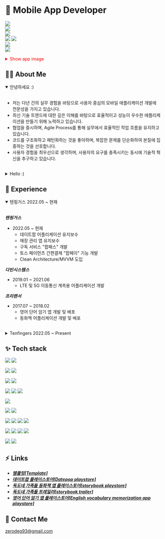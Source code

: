 # :iphone: Mobile App Developer

![](https://img.shields.io/badge/-CoreTechStack-black)</br>
![](https://img.shields.io/badge/Flatform-Android-yellowgreen)</br>
![](https://img.shields.io/badge/Language-Kotlin-blue)</br>
![](https://img.shields.io/badge/Architecture-MVVM-skyblue)
![](https://img.shields.io/badge/Architecture-CleanArchitecture-skyblue)</br>
![](https://img.shields.io/badge/Network-Retrofit-red)</br>
![](https://img.shields.io/badge/DI-Hilt-Green)


<!--[English Ver](https://github.com/ok0035/AboutMe/blob/main/README.md)!-->

<details>
    <summary style="color: red;">Show app image</summary>
<img src="https://github.com/ok0035/ok0035/assets/19370688/51f81c8f-338e-4afa-80f6-46a77b9959dd" width="210" height="360" alt="데이트팝1">
<img src="https://github.com/ok0035/ok0035/assets/19370688/6a05fbcb-0718-454d-81a6-80d49975af33" width="210" height="360" alt="데이트팝2"></br>

<img src="https://github.com/ok0035/ok0035/assets/19370688/3e677b3a-2d87-4fb0-82d8-7e6fc83ead8c" width="295" height="180" alt="독도네 가족들">
<img src="https://github.com/ok0035/ok0035/assets/19370688/1ff5f5f0-06cd-463b-9b1f-3109a1fe5f4c" width="295" height="180" alt="영어영재">
</details>

## :technologist: About Me 

<details open>
    <summary>안녕하세요 :)</summary><br>

- 저는 다년 간의 실무 경험을 바탕으로 사용자 중심의 모바일 애플리케이션 개발에 전문성을 가지고 있습니다.
- 최신 기술 트렌드에 대한 깊은 이해를 바탕으로 효율적이고 성능이 우수한 애플리케이션을 만들기 위해 노력하고 있습니다.
- 협업을 중시하며, Agile Process를 통해 실무에서 효율적인 작업 흐름을 유지하고 있습니다.
- 코드를 구조화하고 패턴화하는 것을 좋아하며, 복잡한 문제를 단순화하여 본질에 집중하는 것을 선호합니다.
- 사용자 경험을 최우선으로 생각하며, 사용자의 요구를 충족시키는 동시에 기술적 혁신을 추구하고 있습니다.</br>
</details></br>

<details>
    <summary>Hello :)</summary></br>

- I have expertise in user-centered mobile application development based on years of practical experience.
- I strive to create efficient and high-performance applications based on a deep understanding of the latest technology trends.
- I value collaboration and maintain an efficient workflow in practice through Agile Process.
- I enjoy structuring and patterning code, and prefer to simplify complex problems to focus on the essentials.
- I prioritize user experience, striving to meet user needs while pursuing technological innovation.</br>
</details>


## :memo: Experience

<details open>

<summary>텐핑거스 2022.05 ~ 현재</summary></br>

***텐핑거스***

- 2022.05 ~ 현재
    - 데이트팝 어플리케이션 유지보수
    - 매장 관리 앱 유지보수
    - 구독 서비스 "팝패스" 개발
    - 토스 페이먼츠 간편결제 "팝페이" 기능 개발
    - Clean Architecture/MVVM 도입
 

***다빈시스템스***

- 2019.01 ~ 2021.06
    - LTE 및 5G 이동통신 계측용 어플리케이션 개발


***프리랜서***

- 2017.07 ~ 2018.02
    - 영어 단어 암기 앱 개발 및 배포
    - 동화책 어플리케이션 개발 및 배포
 </details></br>
<details>
    <summary>Tenfingers 2022.05 ~ Present</summary>

    
***Tenfingers***

- Period: 2022.05 ~ Present
    - Maintenance of the DatePop application
    - Maintenance of the Store management application
    - Developed "PopPass," a subscription service
    - Developed "PopPay," a simple payment feature
    - Clean Architecture and MVVM

***Dabin Systems***

- Period: 2019.01 ~ 2021.06
    - Developed applications for measuring LTE and 5G mobile communications

***Freelancer***

- Period: 2017.07 ~ 2018.02
    - Developed and deployed an English vocabulary memorization app
    - Developed and deployed a storybook app
    
</details>
 

## :sparkles: Tech stack


![](https://img.shields.io/badge/Language-Kotlin-blue)
![](https://img.shields.io/badge/-Java-blue)


![](https://img.shields.io/badge/Architecture-MVVM-skyblue)
![](https://img.shields.io/badge/-CleanArchitecture-skyblue) 



![](https://img.shields.io/badge/UI-Compose-yellow)
![](https://img.shields.io/badge/-XML-yellow)

![](https://img.shields.io/badge/Network-OkHttpClient-red)
![](https://img.shields.io/badge/-Retrofit-red)
![](https://img.shields.io/badge/-Sandwich-red)


![](https://img.shields.io/badge/DI-Hilt-Green)


![](https://img.shields.io/badge/DB-Room-purple)
![](https://img.shields.io/badge/-Realm-purple)

![](https://img.shields.io/badge/DevTools-AndroidStudio-orange)
![](https://img.shields.io/badge/-IntelliJ-orange)
![](https://img.shields.io/badge/-Xcode-orange)
![](https://img.shields.io/badge/-Postman-orange)


![](https://img.shields.io/badge/CollaborationTools-Jira-coral)
![](https://img.shields.io/badge/-Slack-coral)
![](https://img.shields.io/badge/-Notion-coral)
![](https://img.shields.io/badge/-Trello-coral)

![](https://img.shields.io/badge/DesignTools-Figma-aqua)
![](https://img.shields.io/badge/-Zeplin-aqua)


## :zap: Links
- ***[템플릿[Template]](https://github.com/ok0035/AndroidWithCleanArchitecture)***
- ***[데이트팝 플레이스토어[Datepop playstore]](https://play.google.com/store/apps/details?id=com.tenfingers.seouldatepop)***
- ***[독도네 가족들 동화책 앱 플레이스토어[storybook playstore]](https://play.google.com/store/apps/details?id=com.yellowgreen.dokdofamily01&pcampaignid=web_share)***
- ***[독도네 가족들 트레일러[storybook trailer]](https://www.youtube.com/watch?v=a_1fCcaTDQE)***
- ***[영어 단어 암기 앱 플레이스토어[English vocabulary memorization app playstore]](https://play.google.com/store/apps/details?id=com.yellowgreen.engtextbook&pcampaignid=web_share)***
 
## :speech_balloon: Contact Me
[zerodeg93@gmail.com](mailto:zerodeg93@gmail.com)

<!--
**ok0035/ok0035** is a ✨ _special_ ✨ repository because its `README.md` (this file) appears on your GitHub profile.

Here are some ideas to get you started:

- 🔭 I’m currently working on ...
- 🌱 I’m currently learning ...
- 👯 I’m looking to collaborate on ...
- 🤔 I’m looking for help with ...
- 💬 Ask me about ...
- 📫 How to reach me: ...
- 😄 Pronouns: ...
- ⚡ Fun fact: ...
-->

